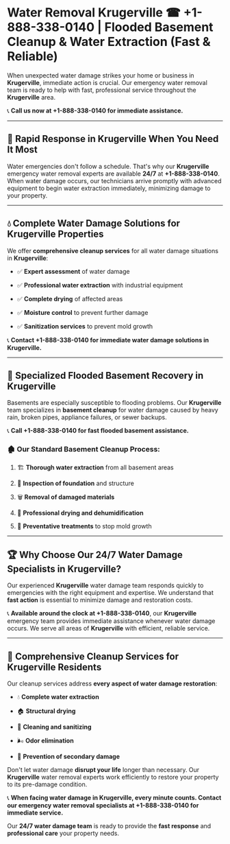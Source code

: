 # Water Removal Krugerville ☎ +1-888-338-0140 | Flooded Basement Cleanup & Water Extraction (Fast & Reliable)

When unexpected water damage strikes your home or business in **Krugerville**, immediate action is crucial. Our emergency water removal team is ready to help with fast, professional service throughout the **Krugerville** area. 

📞 **Call us now at +1-888-338-0140 for immediate assistance.**
---
## 🚀 Rapid Response in Krugerville When You Need It Most
Water emergencies don't follow a schedule. That's why our **Krugerville** emergency water removal experts are available **24/7** at **+1-888-338-0140**. When water damage occurs, our technicians arrive promptly with advanced equipment to begin water extraction immediately, minimizing damage to your property.
---
## 💧 Complete Water Damage Solutions for Krugerville Properties
We offer **comprehensive cleanup services** for all water damage situations in **Krugerville**:
- ✅ **Expert assessment** of water damage  
- ✅ **Professional water extraction** with industrial equipment  
- ✅ **Complete drying** of affected areas  
- ✅ **Moisture control** to prevent further damage  
- ✅ **Sanitization services** to prevent mold growth  
📞 **Contact +1-888-338-0140 for immediate water damage solutions in Krugerville.**
---
## 🌊 Specialized Flooded Basement Recovery in Krugerville
Basements are especially susceptible to flooding problems. Our **Krugerville** team specializes in **basement cleanup** for water damage caused by heavy rain, broken pipes, appliance failures, or sewer backups. 
📞 **Call +1-888-338-0140 for fast flooded basement assistance.**
### 🏚️ Our Standard Basement Cleanup Process:
1. 🏗️ **Thorough water extraction** from all basement areas  
2. 🔎 **Inspection of foundation** and structure  
3. 🗑️ **Removal of damaged materials**  
4. 💨 **Professional drying and dehumidification**  
5. 🚫 **Preventative treatments** to stop mold growth  
---
## 🏆 Why Choose Our 24/7 Water Damage Specialists in Krugerville?
Our experienced **Krugerville** water damage team responds quickly to emergencies with the right equipment and expertise. We understand that **fast action** is essential to minimize damage and restoration costs.
📞 **Available around the clock at +1-888-338-0140**, our **Krugerville** emergency team provides immediate assistance whenever water damage occurs. We serve all areas of **Krugerville** with efficient, reliable service.
---
## 🧹 Comprehensive Cleanup Services for Krugerville Residents
Our cleanup services address **every aspect of water damage restoration**:
- 💧 **Complete water extraction**  
- 🏠 **Structural drying**  
- 🧼 **Cleaning and sanitizing**  
- 🌬️ **Odor elimination**  
- 🚫 **Prevention of secondary damage**  
Don't let water damage **disrupt your life** longer than necessary. Our **Krugerville** water removal experts work efficiently to restore your property to its pre-damage condition.
📞 **When facing water damage in Krugerville, every minute counts. Contact our emergency water removal specialists at +1-888-338-0140 for immediate service.**
Our **24/7 water damage team** is ready to provide the **fast response** and **professional care** your property needs.
